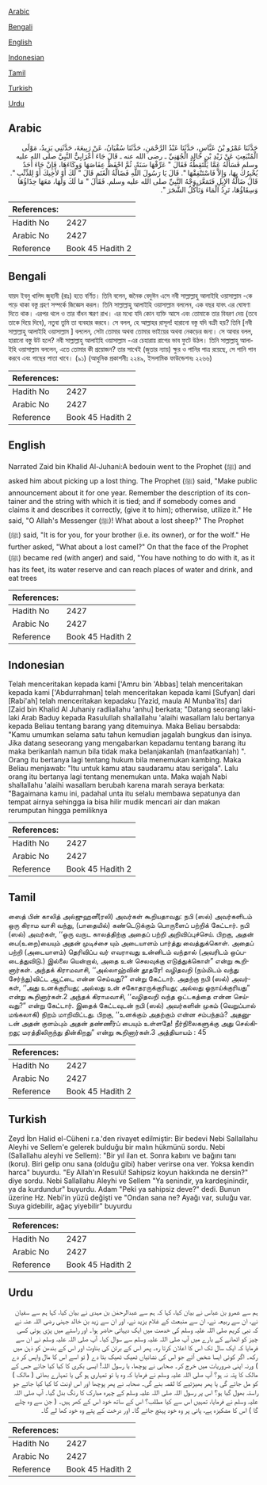 [Arabic](#arabic)

[Bengali](#bengali)

[English](#english)

[Indonesian](#indonesian)

[Tamil](#tamil)

[Turkish](#turkish)

[Urdu](#urdu)

## Arabic


<div dir="rtl" lang="ar" style={{fontSize:'larger',backgroundColor:'#f8f9fa',padding:20}}>
حَدَّثَنَا عَمْرُو بْنُ عَبَّاسٍ، حَدَّثَنَا عَبْدُ الرَّحْمَنِ، حَدَّثَنَا سُفْيَانُ، عَنْ رَبِيعَةَ، حَدَّثَنِي يَزِيدُ، مَوْلَى الْمُنْبَعِثِ عَنْ زَيْدِ بْنِ خَالِدٍ الْجُهَنِيِّ ـ رضى الله عنه ـ قَالَ جَاءَ أَعْرَابِيٌّ النَّبِيَّ صلى الله عليه وسلم فَسَأَلَهُ عَمَّا يَلْتَقِطُهُ فَقَالَ ‏"‏ عَرِّفْهَا سَنَةً، ثُمَّ احْفَظْ عِفَاصَهَا وَوِكَاءَهَا، فَإِنْ جَاءَ أَحَدٌ يُخْبِرُكَ بِهَا، وَإِلاَّ فَاسْتَنْفِقْهَا ‏"‏‏.‏ قَالَ يَا رَسُولَ اللَّهِ فَضَالَّةُ الْغَنَمِ قَالَ ‏"‏ لَكَ أَوْ لأَخِيكَ أَوْ لِلذِّئْبِ ‏"‏‏.‏ قَالَ ضَالَّةُ الإِبِلِ فَتَمَعَّرَ وَجْهُ النَّبِيِّ صلى الله عليه وسلم‏.‏ فَقَالَ ‏"‏ مَا لَكَ وَلَهَا، مَعَهَا حِذَاؤُهَا وَسِقَاؤُهَا، تَرِدُ الْمَاءَ وَتَأْكُلُ الشَّجَرَ ‏"‏‏.‏
</div>
<div style={{backgroundColor:'#f8f9fa',padding:20, marginBottom: 10}}><table> <thead> <tr> <th>References:</th> <th></th> </tr> </thead> <tbody><tr><td>Hadith No</td><td>2427</td></tr><tr><td>Arabic No</td><td>2427</td></tr><tr><td>Reference</td><td>Book 45 Hadith 2</td></tr></tbody></table></div>

## Bengali


<div dir="ltr" lang="bn" style={{fontSize:'larger',backgroundColor:'#f8f9fa',padding:20}}>
যায়দ ইবনু খালিদ জুহানী (রাঃ) হতে বর্ণিত। তিনি বলেন, জনৈক বেদুঈন এসে নবী সাল্লাল্লাহু আলাইহি ওয়াসাল্লাম -কে পড়ে থাকা বস্তু গ্রহণ সম্পর্কে জিজ্ঞেস করল। তিনি সাল্লাল্লাহু আলাইহি ওয়াসাল্লাম বললেন, এক বছর যাবৎ এর ঘোষণা দিতে থাক। এরপর থলে ও তার বাঁধন স্মরণ রাখ। এর মধ্যে যদি কোন ব্যক্তি আসে এবং তোমাকে তার বিবরণ দেয় (তবে তাকে দিয়ে দিবে), নতুবা তুমি তা ব্যবহার করবে। সে বলল, হে আল্লাহর রাসূল! হারানো বস্তু যদি বক্রী হয়? তিনি [নবী সাল্লাল্লাহু আলাইহি ওয়াসাল্লাম ] বললেন, সেটা তোমার অথবা তোমার ভাইয়ের অথবা নেকড়ের জন্য। সে আবার বলল, হারানো বস্তু উট হলে? নবী সাল্লাল্লাহু আলাইহি ওয়াসাল্লাম -এর চেহারায় রাগের ভাব ফুটে উঠল। তিনি সাল্লাল্লাহু আলাইহি ওয়াসাল্লাম বললেন, এতে তোমার কী প্রয়োজন? তার সাথেই (জুতার ন্যায়) ক্ষুর ও পানির পাত্র রয়েছে, সে পানি পান করবে এবং গাছের পাতা খাবে। (৯১) (আধুনিক প্রকাশনীঃ ২২৪৯, ইসলামিক ফাউন্ডেশনঃ ২২৬৬)
</div>
<div style={{backgroundColor:'#f8f9fa',padding:20, marginBottom: 10}}><table> <thead> <tr> <th>References:</th> <th></th> </tr> </thead> <tbody><tr><td>Hadith No</td><td>2427</td></tr><tr><td>Arabic No</td><td>2427</td></tr><tr><td>Reference</td><td>Book 45 Hadith 2</td></tr></tbody></table></div>

## English


<div dir="ltr" lang="en" style={{fontSize:'larger',backgroundColor:'#f8f9fa',padding:20}}>
Narrated Zaid bin Khalid Al-Juhani:A bedouin went to the Prophet (ﷺ) and asked him about picking up a lost thing. The Prophet (ﷺ) said, "Make public announcement about it for one year. Remember the description of its container and the string with which it is tied; and if somebody comes and claims it and describes it correctly, (give it to him); otherwise, utilize it." He said, "O Allah's Messenger (ﷺ)! What about a lost sheep?" The Prophet (ﷺ) said, "It is for you, for your brother (i.e. its owner), or for the wolf." He further asked, "What about a lost camel?" On that the face of the Prophet (ﷺ) became red (with anger) and said, "You have nothing to do with it, as it has its feet, its water reserve and can reach places of water and drink, and eat trees
</div>
<div style={{backgroundColor:'#f8f9fa',padding:20, marginBottom: 10}}><table> <thead> <tr> <th>References:</th> <th></th> </tr> </thead> <tbody><tr><td>Hadith No</td><td>2427</td></tr><tr><td>Arabic No</td><td>2427</td></tr><tr><td>Reference</td><td>Book 45 Hadith 2</td></tr></tbody></table></div>

## Indonesian


<div dir="ltr" lang="id" style={{fontSize:'larger',backgroundColor:'#f8f9fa',padding:20}}>
Telah menceritakan kepada kami ['Amru bin 'Abbas] telah menceritakan kepada kami ['Abdurrahman] telah menceritakan kepada kami [Sufyan] dari [Rabi'ah] telah menceritakan kepadaku [Yazid, maula Al Munba'its] dari [Zaid bin Khalid Al Juhaniy radliallahu 'anhu] berkata; "Datang seorang laki-laki Arab Baduy kepada Rasulullah shallallahu 'alaihi wasallam lalu bertanya kepada Beliau tentang barang yang ditemuinya. Maka Beliau bersabda: "Kamu umumkan selama satu tahun kemudian jagalah bungkus dan isinya. Jika datang seseorang yang mengabarkan kepadamu tentang barang itu maka berikanlah namun bila tidak maka belanjakanlah (manfaatkanlah) ". Orang itu bertanya lagi tentang hukum bila menemukan kambing. Maka Beliau menjawab: "Itu untuk kamu atau saudaramu atau serigala". Lalu orang itu bertanya lagi tentang menemukan unta. Maka wajah Nabi shallallahu 'alaihi wasallam berubah karena marah seraya berkata: "Bagaimana kamu ini, padahal unta itu selalu membawa sepatunya dan tempat airnya sehingga ia bisa hilir mudik mencari air dan makan rerumputan hingga pemiliknya
</div>
<div style={{backgroundColor:'#f8f9fa',padding:20, marginBottom: 10}}><table> <thead> <tr> <th>References:</th> <th></th> </tr> </thead> <tbody><tr><td>Hadith No</td><td>2427</td></tr><tr><td>Arabic No</td><td>2427</td></tr><tr><td>Reference</td><td>Book 45 Hadith 2</td></tr></tbody></table></div>

## Tamil


<div dir="ltr" lang="ta" style={{fontSize:'larger',backgroundColor:'#f8f9fa',padding:20}}>
ஸைத் பின் காலித் அல்ஜுஹனீ(ரலி) அவர்கள் கூறியதாவது: நபி (ஸல்) அவர்களிடம் ஒரு கிராம வாசி வந்து, (பாதையில்) கண்டெடுக்கும் பொருளைப் பற்றிக் கேட்டார். நபி (ஸல்) அவர்கள், ‘‘ஒரு வருட காலத்திற்கு அதைப் பற்றி அறிவிப்புச்செய். பிறகு, அதன் பை(உறை)யையும் அதன் முடிச்சை யும் அடையாளம் பார்த்து வைத்துக்கொள். அதைப் பற்றி (அடையாளம்) தெரிவிப்ப வர் எவராவது உன்னிடம் வந்தால் (அவரிடம் ஒப்படைத்துவிடு.) இல்லை யென்றால், அதை உன் செலவுக்கு எடுத்துக்கொள்” என்று கூறினார்கள். அந்தக் கிராமவாசி, ‘‘அல்லாஹ்வின் தூதரே! வழிதவறி (நம்மிடம் வந்து சேர்ந்து)விட்ட ஆட்டை என்ன செய்வது?” என்று கேட்டார். அதற்கு நபி (ஸல்) அவர்கள், ‘‘அது உனக்குரியது; அல்லது உன் சகோதரருக்குரியது; அல்லது ஓநாய்க்குரியது” என்று கூறினார்கள்.2 அந்தக் கிராமவாசி, ‘‘வழிதவறி வந்த ஒட்டகத்தை என்ன செய்வது?” என்று கேட்டார். இதைக் கேட்டவுடன் நபி (ஸல்) அவர்களின் முகம் (வெறுப்பால் மங்கலாகி) நிறம் மாறிவிட்டது. பிறகு, ‘‘உனக்கும் அதற்கும் என்ன சம்பந்தம்? அதனுடன் அதன் குளம்பும் அதன் தண்ணீர்ப் பையும் உள்ளதே! நீர்நிலைகளுக்கு அது செல்கிறது; மரத்திலிருந்து தின்கிறது” என்று கூறினார்கள்.3 அத்தியாயம் : 45
</div>
<div style={{backgroundColor:'#f8f9fa',padding:20, marginBottom: 10}}><table> <thead> <tr> <th>References:</th> <th></th> </tr> </thead> <tbody><tr><td>Hadith No</td><td>2427</td></tr><tr><td>Arabic No</td><td>2427</td></tr><tr><td>Reference</td><td>Book 45 Hadith 2</td></tr></tbody></table></div>

## Turkish


<div dir="ltr" lang="tr" style={{fontSize:'larger',backgroundColor:'#f8f9fa',padding:20}}>
Zeyd İbn Halid el-Cüheni r.a.'den rivayet edilmiştir: Bir bedevi Nebi Sallallahu Aleyhi ve Sellem'e gelerek bulduğu bir malın hükmünü sordu. Nebi (Sallallahu aleyhi ve Sellem): "Bir yıl ilan et. Sonra kabını ve bağını tanı (koru). Biri gelip onu sana (olduğu gibi) haber verirse ona ver. Yoksa kendin harca" buyurdu. "Ey Allah'ın Resulü! Sahipsiz koyun hakkında ne dersin?" diye sordu. Nebi Sallallahu Aleyhi ve Sellem "Ya senindir, ya kardeşinindir, ya da kurdundur" buyurdu. Adam "Peki ya sahipsiz deve?" dedi. Bunun üzerine Hz. Nebi'in yüzü değişti ve "Ondan sana ne? Ayağı var, suluğu var. Suya gidebilir, ağaç yiyebilir" buyurdu
</div>
<div style={{backgroundColor:'#f8f9fa',padding:20, marginBottom: 10}}><table> <thead> <tr> <th>References:</th> <th></th> </tr> </thead> <tbody><tr><td>Hadith No</td><td>2427</td></tr><tr><td>Arabic No</td><td>2427</td></tr><tr><td>Reference</td><td>Book 45 Hadith 2</td></tr></tbody></table></div>

## Urdu


<div dir="rtl" lang="ur" style={{fontSize:'larger',backgroundColor:'#f8f9fa',padding:20}}>
ہم سے عمرو بن عباس نے بیان کیا، کہا کہ ہم سے عبدالرحمٰن بن مہدی نے بیان کیا، کہا ہم سے سفیان نے، ان سے ربیعہ نے، ان سے منبعث کے غلام یزید نے، اور ان سے زید بن خالد جہنی رضی اللہ عنہ نے کہ نبی کریم صلی اللہ علیہ وسلم کی خدمت میں ایک دیہاتی حاضر ہوا۔ اور راستے میں پڑی ہوئی کسی چیز کو اٹھانے کے بارے میں آپ صلی اللہ علیہ وسلم سے سوال کیا۔ آپ صلی اللہ علیہ وسلم نے ان سے فرمایا کہ ایک سال تک اس کا اعلان کرتا رہ۔ پھر اس کے برتن کی بناوٹ اور اس کے بندھن کو ذہن میں رکھ۔ اگر کوئی ایسا شخص آئے جو اس کی نشانیاں ٹھیک ٹھیک بتا دے ( تو اسے اس کا مال واپس کر دے ) ورنہ اپنی ضروریات میں خرچ کر۔ صحابی نے پوچھا، یا رسول اللہ! ایسی بکری کا کیا کیا جائے جس کے مالک کا پتہ نہ ہو؟ آپ صلی اللہ علیہ وسلم نے فرمایا کہ وہ یا تو تمہاری ہو گی یا تمہارے بھائی ( مالک ) کو مل جائے گی یا پھر بھیڑئیے کا لقمہ بنے گی۔ صحابہ نے پھر پوچھا اور اس اونٹ کا کیا کیا جائے جو راستہ بھول گیا ہو؟ اس پر رسول اللہ صلی اللہ علیہ وسلم کے چہرہ مبارک کا رنگ بدل گیا۔ آپ صلی اللہ علیہ وسلم نے فرمایا، تمہیں اس سے کیا مطلب؟ اس کے ساتھ خود اس کے کھر ہیں۔ ( جن سے وہ چلے گا ) اس کا مشکیزہ ہے، پانی پر وہ خود پہنچ جائے گا۔ اور درخت کے پتے وہ خود کھا لے گا۔
</div>
<div style={{backgroundColor:'#f8f9fa',padding:20, marginBottom: 10}}><table> <thead> <tr> <th>References:</th> <th></th> </tr> </thead> <tbody><tr><td>Hadith No</td><td>2427</td></tr><tr><td>Arabic No</td><td>2427</td></tr><tr><td>Reference</td><td>Book 45 Hadith 2</td></tr></tbody></table></div>